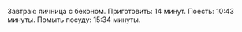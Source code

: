 Завтрак: яичница с беконом.
Приготовить: 14 минут.
Поесть: 10:43 минуты.
Помыть посуду: 15:34 минуты.
